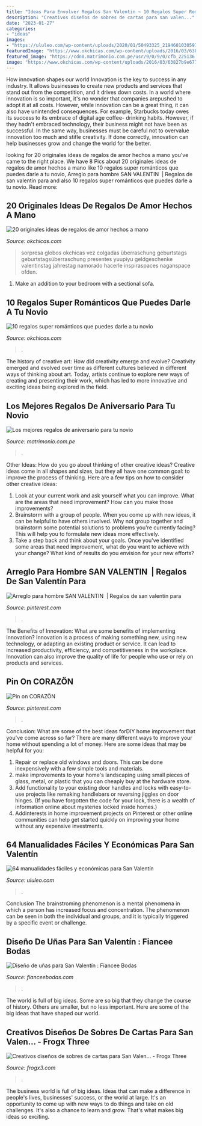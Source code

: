 ```yaml
---
title: "Ideas Para Envolver Regalos San Valentin ~ 10 Regalos Super Románticos Que Puedes Darle A Tu Novio"
description: "Creativos diseños de sobres de cartas para san valen..."
date: "2023-01-27"
categories:
- "ideas"
images:
- "https://ululeo.com/wp-content/uploads/2020/01/50493325_2194601030597160_5327844335834628096_n.jpg"
featuredImage: "https://www.okchicas.com/wp-content/uploads/2016/03/63827b9e677979e15d9f8f083df7317e-1-705x700.jpg"
featured_image: "https://cdn0.matrimonio.com.pe/usr/9/0/9/0/cfb_225136.jpg"
image: "https://www.okchicas.com/wp-content/uploads/2016/03/63827b9e677979e15d9f8f083df7317e-1-705x700.jpg"
---
```



How innovation shapes our world
Innovation is the key to success in any industry. It allows businesses to create new products and services that stand out from the competition, and it drives down costs. In a world where innovation is so important, it's no wonder that companies arepushed to adopt it at all costs. However, while innovation can be a great thing, it can also have unintended consequences. For example, Starbucks today owes its success to its embrace of digital age coffee- drinking habits. However, if they hadn't embraced technology, their business might not have been as successful. In the same way, businesses must be careful not to overvalue innovation too much and stifle creativity. If done correctly, innovation can help businesses grow and change the world for the better.

	

		
looking for 20 originales ideas de regalos de amor hechos a mano you've came to the right place. We have 8 Pics about 20 originales ideas de regalos de amor hechos a mano like 10 regalos super románticos que puedes darle a tu novio, Arreglo para hombre SAN VALENTIN ️ | Regalos de san valentín para and also 10 regalos super románticos que puedes darle a tu novio. Read more:
		
    
## 20 Originales Ideas De Regalos De Amor Hechos A Mano

<img loading=lazy src="https://www.okchicas.com/wp-content/uploads/2016/03/63827b9e677979e15d9f8f083df7317e-1-705x700.jpg" onerror="this.onerror=null;this.src='https://tse3.mm.bing.net/th?id=OIP.8YTFfaem9ODqu_abU3PJVQHaHW&amp;pid=15.1';" alt="20 originales ideas de regalos de amor hechos a mano">

_Source: okchicas.com_

>sorpresa globos okchicas vez colgadas überraschung geburtstags geburtstagsüberraschung presentes yuupiyu geldgeschenke valentinstag jahrestag namorado hacerle inspiraspaces naganspace ofden. 

	

1. Make an addition to your bedroom with a sectional sofa.

    
## 10 Regalos Super Románticos Que Puedes Darle A Tu Novio

<img loading=lazy src="https://www.okchicas.com/wp-content/uploads/2016/12/Regalos-para-tu-novio-4.jpg" onerror="this.onerror=null;this.src='https://tse3.mm.bing.net/th?id=OIP.aZJ5kW85Phxn35oq38esjwHaU8&amp;pid=15.1';" alt="10 regalos super románticos que puedes darle a tu novio">

_Source: okchicas.com_

>. 

	

The history of creative art: How did creativity emerge and evolve?
Creativity emerged and evolved over time as different cultures believed in different ways of thinking about art. Today, artists continue to explore new ways of creating and presenting their work, which has led to more innovative and exciting ideas being explored in the field.

    
## Los Mejores Regalos De Aniversario Para Tu Novio

<img loading=lazy src="https://cdn0.matrimonio.com.pe/usr/9/0/9/0/cfb_225136.jpg" onerror="this.onerror=null;this.src='https://tse1.mm.bing.net/th?id=OIP.WwaSWHIBlRHko0OJ76pSHQAAAA&amp;pid=15.1';" alt="Los mejores regalos de aniversario para tu novio">

_Source: matrimonio.com.pe_

>. 

	

Other Ideas: How do you go about thinking of other creative ideas?
Creative ideas come in all shapes and sizes, but they all have one common goal: to improve the process of thinking. Here are a few tips on how to consider other creative ideas:
1. Look at your current work and ask yourself what you can improve. What are the areas that need improvement? How can you make those improvements?
2. Brainstorm with a group of people. When you come up with new ideas, it can be helpful to have others involved. Why not group together and brainstorm some potential solutions to problems you're currently facing? This will help you to formulate new ideas more effectively.
3. Take a step back and think about your goals. Once you've identified some areas that need improvement, what do you want to achieve with your change? What kind of results do you envision for your new efforts?

    
## Arreglo Para Hombre SAN VALENTIN ️ | Regalos De San Valentín Para

<img loading=lazy src="https://i.pinimg.com/736x/7d/6f/d0/7d6fd0ffc82554e1f4702a1444f9dadd--san-valentin-ideas-dary.jpg" onerror="this.onerror=null;this.src='https://tse3.mm.bing.net/th?id=OIP.vAMLfJ_kqfHOU2guzAWpDwDMEy&amp;pid=15.1';" alt="Arreglo para hombre SAN VALENTIN ️ | Regalos de san valentín para">

_Source: pinterest.com_

>. 

	

The Benefits of Innovation: What are some benefits of implementing innovation?
Innovation is a process of making something new, using new technology, or adapting an existing product or service. It can lead to increased productivity, efficiency, and competitiveness in the workplace. Innovation can also improve the quality of life for people who use or rely on products and services.

    
## Pin On CORAZÖN

<img loading=lazy src="https://i.pinimg.com/736x/45/96/fa/4596fa86a599773d7129246869ca07a7.jpg" onerror="this.onerror=null;this.src='https://tse1.mm.bing.net/th?id=OIP.ikWXMAmCeZCdV5TAchCeegHaNK&amp;pid=15.1';" alt="Pin on CORAZÖN">

_Source: pinterest.com_

>. 

	

Conclusion: What are some of the best ideas forDIY home improvement that you've come across so far?
There are many different ways to improve your home without spending a lot of money. Here are some ideas that may be helpful for you: 
1. Repair or replace old windows and doors. This can be done inexpensively with a few simple tools and materials. 
2. make improvements to your home's landscaping using small pieces of glass, metal, or plastic that you can cheaply buy at the hardware store. 
3. Add functionality to your existing door handles and locks with easy-to-use projects like remaking handlebars or reversing jiggles on door hinges. (If you have forgotten the code for your lock, there is a wealth of information online about mysteries locked inside homes.) 
4. Addinterests in home improvement projects on Pinterest or other online communities can help get started quickly on improving your home without any expensive investments.

    
## 64 Manualidades Fáciles Y Económicas Para San Valentín

<img loading=lazy src="https://ululeo.com/wp-content/uploads/2020/01/50493325_2194601030597160_5327844335834628096_n.jpg" onerror="this.onerror=null;this.src='https://tse4.mm.bing.net/th?id=OIP.lsVBWAKP0PaRGItMoSSf7AHaLO&amp;pid=15.1';" alt="64 manualidades fáciles y económicas para San Valentín">

_Source: ululeo.com_

>. 

	

Conclusion
The brainstroming phenomenon is a mental phenomena in which a person has increased focus and concentration. The phenomenon can be seen in both the individual and groups, and it is typically triggered by a specific event or challenge.

    
## Diseño De Uñas Para San Valentín : Fiancee Bodas

<img loading=lazy src="https://fianceebodas.com/wp-content/uploads/2020/02/FIANCEE-BODAS-FEB-MODA-DISENO-UNAS-PARA-SAN.-VALENTIN-81.jpg" onerror="this.onerror=null;this.src='https://tse2.mm.bing.net/th?id=OIP._T-y9wgYcjNHZH7LdE7g8AHaHa&amp;pid=15.1';" alt="Diseño de uñas para San Valentín : Fiancee Bodas">

_Source: fianceebodas.com_

>. 

	

The world is full of big ideas. Some are so big that they change the course of history. Others are smaller, but no less important. Here are some of the big ideas that have shaped our world.

    
## Creativos Diseños De Sobres De Cartas Para San Valen... - Frogx Three

<img loading=lazy src="https://www.frogx3.com/wp-content/uploads/2017/01/Diseños-de-sobres-para-san-valentin-5.jpg" onerror="this.onerror=null;this.src='https://tse3.mm.bing.net/th?id=OIP.EGab8P1qz86an2EbAO0xfwHaLQ&amp;pid=15.1';" alt="Creativos diseños de sobres de cartas para San Valen... - Frogx Three">

_Source: frogx3.com_

>. 

	

The business world is full of big ideas. Ideas that can make a difference in people's lives, businesses' success, or the world at large. It's an opportunity to come up with new ways to do things and take on old challenges. It's also a chance to learn and grow. That's what makes big ideas so exciting.

